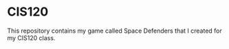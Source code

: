# CIS120
This repository contains my game called Space Defenders that I created for my CIS120 class. 

